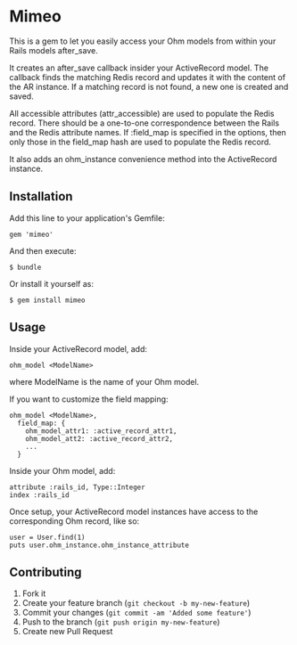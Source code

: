 # Mimeo

This is a gem to let you easily access your Ohm models from within your Rails models after_save.

It creates an after_save callback insider your ActiveRecord model. The callback finds the matching Redis record and updates it with the content of the AR instance.
If a matching record is not found, a new one is created and saved.

All accessible attributes (attr_accessible) are used to populate the Redis record. There should be a one-to-one correspondence between the Rails and the Redis attribute names.
If :field_map is specified in the options, then only those in the field_map hash are used to populate the Redis record.

It also adds an ohm_instance convenience method into the ActiveRecord instance.

## Installation

Add this line to your application's Gemfile:

    gem 'mimeo'

And then execute:

    $ bundle

Or install it yourself as:

    $ gem install mimeo

## Usage

Inside your ActiveRecord model, add:

    ohm_model <ModelName>

where ModelName is the name of your Ohm model.

If you want to customize the field mapping:

    ohm_model <ModelName>,
      field_map: {
        ohm_model_attr1: :active_record_attr1,
        ohm_model_att2: :active_record_attr2,
        ...
      }

Inside your Ohm model, add:

    attribute :rails_id, Type::Integer
    index :rails_id

Once setup, your ActiveRecord model instances have access to the corresponding Ohm record, like so:

    user = User.find(1)
    puts user.ohm_instance.ohm_instance_attribute

## Contributing

1. Fork it
2. Create your feature branch (`git checkout -b my-new-feature`)
3. Commit your changes (`git commit -am 'Added some feature'`)
4. Push to the branch (`git push origin my-new-feature`)
5. Create new Pull Request
